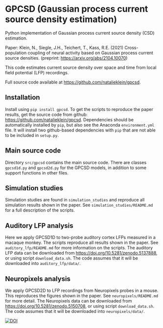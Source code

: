 # GPCSD (Gaussian process current source density estimation)

Python implementation of Gaussian process current source density (CSD) estimation.

Paper: Klein, N., Siegle, J.H., Teichert, T., Kass, R.E. (2021) Cross-population coupling of neural activity based on Gaussian process current source densities. (preprint: https://arxiv.org/abs/2104.10070)

This code estimates current source density over space and time from local field potential (LFP) recordings.

Full source code available at https://github.com/natalieklein/gpcsd.

## Installation
Install using `pip install gpcsd`. 
To get the scripts to reproduce the paper results, get the source code from github: https://github.com/natalieklein/gpcsd.
Dependencies should be automatically installed by `pip`, but also see the Anaconda `environment.yml` file.
It will install two github-based dependencies with `pip` that are not able to be included in `setup.py`.

## Main source code
Directory `src/gpcsd` contains the main source code. There are classes `gpcsd1d.py` and `gpcsd2d.py` for the GPCSD models, in addition to some support functions in other files.

## Simulation studies
Simulation studies are found in `simulation_studies` and reproduce all simulation results shown in the paper. See `simulation_studies/README.md` for a full description of the scripts.

## Auditory LFP analysis
Here we apply GPCSD1D to two-probe auditory cortex LFPs measured in a macaque monkey. The scripts reproduce all results shown in the paper. See `auditory_lfp/README.md` for more information on the scripts.
The auditory LFP data can be downloaded from https://doi.org/10.5281/zenodo.5137888, or using script `download_data.sh`.
The code assumes that it will be downloaded into `auditory_lfp/data/`. 

## Neuropixels analysis
We apply GPCSD2D to LFP recordings from Neuropixels probes in a mouse. This reproduces the figures shown in the paper. See `neuropixels/README.md` for more detail.
The Neuropixels data can be downloaded from https://doi.org/10.5281/zenodo.5150708, or using script `download_data.sh`.
The code assumes that it will be downloaded into `neuropixels/data/`.

[![DOI](https://zenodo.org/badge/DOI/10.5281/zenodo.5154196.svg)](https://doi.org/10.5281/zenodo.5154196)




